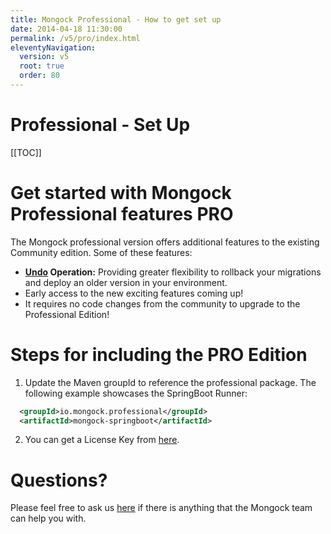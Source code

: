 ```yaml
---
title: Mongock Professional - How to get set up  
date: 2014-04-18 11:30:00 
permalink: /v5/pro/index.html
eleventyNavigation:
  version: v5
  root: true
  order: 80
---
```

<h1 class="title">Professional - Set Up</h1>

[[TOC]]

# Get started with Mongock Professional features <span class="professional">PRO</span> 

The Mongock professional version offers additional features to the existing Community edition. Some of these features:
- <b><a href="/cli/operations/index.html#undo-pro">Undo</a> Operation:</b> Providing greater flexibility to rollback your migrations and deploy an older version in your environment.
- Early access to the new exciting features coming up! 
- It requires  no code changes from the community to upgrade to the Professional Edition!

# Steps for including the PRO Edition

1. Update the Maven groupId to reference the professional package. The following example showcases the SpringBoot Runner:
```xml
  <groupId>io.mongock.professional</groupId>
  <artifactId>mongock-springboot</artifactId>
```
2. You can get a License Key from [here](/v5/registration.html).


# Questions? 

Please feel free to ask us [here](mailto:support@mongock.io) if there is anything that the Mongock team can help you with. 